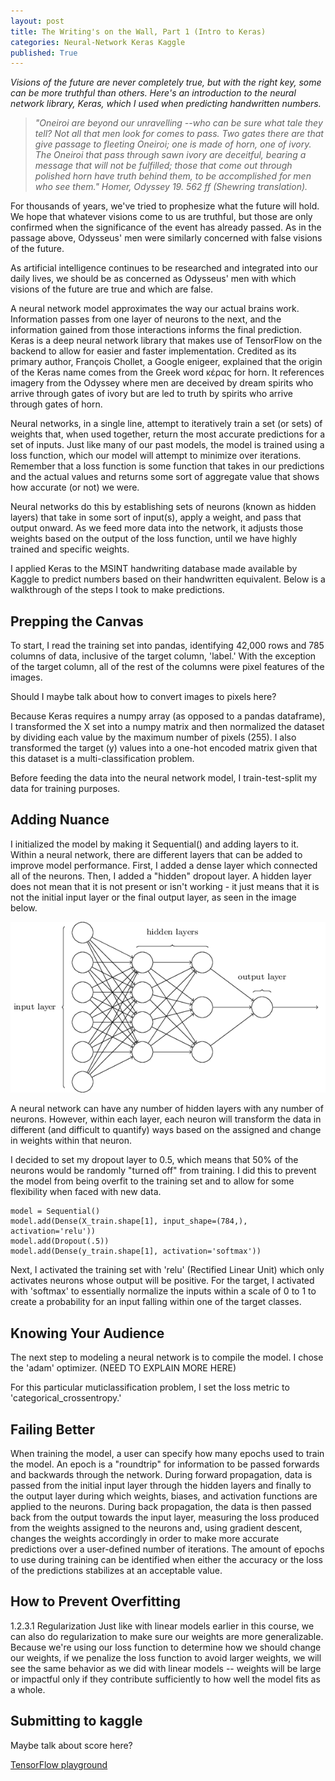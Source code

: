 ```yaml
---
layout: post
title: The Writing's on the Wall, Part 1 (Intro to Keras)
categories: Neural-Network Keras Kaggle
published: True
---
```


*Visions of the future are never completely true, but with the right key, some can be more truthful than others.  Here's an introduction to the neural network library, Keras, which I used when predicting handwritten numbers.*

<!--more-->

>*"Oneiroi are beyond our unravelling --who can be sure what tale they tell? Not all that men look for comes to pass. Two gates there are that give passage to fleeting Oneiroi; one is made of horn, one of ivory. The Oneiroi that pass through sawn ivory are deceitful, bearing a message that will not be fulfilled; those that come out through polished horn have truth behind them, to be accomplished for men who see them." Homer, Odyssey 19. 562 ff (Shewring translation).*

For thousands of years, we've tried to prophesize what the future will hold.  We hope that whatever visions come to us are truthful, but those are only confirmed when the significance of the event has already passed.  As in the passage above, Odysseus' men were similarly concerned with false visions of the future.  

As artificial intelligence continues to be researched and integrated into our daily lives, we should be as concerned as Odysseus' men with which visions of the future are true and which are false.

A neural network model approximates the way our actual brains work.  Information passes from one layer of neurons to the next, and the information gained from those interactions informs the final prediction.  Keras is a deep neural network library that makes use of TensorFlow on the backend to allow for easier and faster implementation.  Credited as its primary author, François Chollet, a Google enigeer, explained that the origin of the Keras name comes from the Greek word κέρας for horn.  It references imagery from the Odyssey where men are deceived by dream spirits who arrive through gates of ivory but are led to truth by spirits who arrive through gates of horn.  

Neural networks, in a single line, attempt to iteratively train a set (or sets) of weights that, when used together, return the most accurate predictions for a set of inputs. Just like many of our past models, the model is trained using a loss function, which our model will attempt to minimize over iterations. Remember that a loss function is some function that takes in our predictions and the actual values and returns some sort of aggregate value that shows how accurate (or not) we were.

Neural networks do this by establishing sets of neurons (known as hidden layers) that take in some sort of input(s), apply a weight, and pass that output onward. As we feed more data into the network, it adjusts those weights based on the output of the loss function, until we have highly trained and specific weights.







I applied Keras to the MSINT handwriting database made available by Kaggle to predict numbers based on their handwritten equivalent.  Below is a walkthrough of the steps I took to make predictions.


## Prepping the Canvas

To start, I read the training set into pandas, identifying 42,000 rows and 785 columns of data, inclusive of the target column, 'label.'  With the exception of the target column, all of the rest of the columns were pixel features of the images.  

Should I maybe talk about how to convert images to pixels here?


Because Keras requires a numpy array (as opposed to a pandas dataframe), I transformed the X set into a numpy matrix and then normalized the dataset by dividing each value by the maximum number of pixels (255).  I also transformed the target (y) values into a one-hot encoded matrix given that this dataset is a multi-classification problem.

Before feeding the data into the neural network model, I train-test-split my data for training purposes.

## Adding Nuance

I initialized the model by making it Sequential() and adding layers to it.  Within a neural network, there are different layers that can be added to improve model performance.  First, I added a dense layer which connected all of the neurons.  Then, I added a "hidden" dropout layer.  A hidden layer does not mean that it is not present or isn't working - it just means that it is not the initial input layer or the final output layer, as seen in the image below.

![neuralnet.png](/static/img/neuralnet.png)

A neural network can have any number of hidden layers with any number of neurons.  However, within each layer, each neuron will transform the data in different (and difficult to quantify) ways based on the assigned and change in weights within that neuron.

I decided to set my dropout layer to 0.5, which means that 50% of the neurons would be randomly "turned off" from training.  I did this to prevent the model from being overfit to the training set and to allow for some flexibility when faced with new data.

```
model = Sequential()
model.add(Dense(X_train.shape[1], input_shape=(784,), activation='relu'))
model.add(Dropout(.5))
model.add(Dense(y_train.shape[1], activation='softmax'))
```

Next, I activated the training set with 'relu' (Rectified Linear Unit) which only activates neurons whose output will be positive.  For the target, I activated with 'softmax' to essentially normalize the inputs within a scale of 0 to 1 to create a probability for an input falling within one of the target classes.

## Knowing Your Audience

The next step to modeling a neural network is to compile the model.  I chose the 'adam' optimizer.  (NEED TO EXPLAIN MORE HERE)  

For this particular muticlassification problem, I set the loss metric to 'categorical_crossentropy.'

## Failing Better

When training the model, a user can specify how many epochs used to train the model.  An epoch is a "roundtrip" for information to be passed forwards and backwards through the network.  During forward propagation, data is passed from the initial input layer through the hidden layers and finally to the output layer during which weights, biases, and activation functions are applied to the neurons.  During back propagation, the data is then passed back from the output towards the input layer, measuring the loss produced from the weights assigned to the neurons and, using gradient descent, changes the weights accordingly in order to make more accurate predictions over a user-defined number of iterations.  The amount of epochs to use during training can be identified when either the accuracy or the loss of the predictions stabilizes at an acceptable value.

## How to Prevent Overfitting

1.2.3.1  Regularization
Just like with linear models earlier in this course, we can also do regularization to make sure our weights are more generalizable. Because we're using our loss function to determine how we should change our weights, if we penalize the loss function to avoid larger weights, we will see the same behavior as we did with linear models -- weights will be large or impactful only if they contribute sufficiently to how well the model fits as a whole.

## Submitting to kaggle

Maybe talk about score here?


[TensorFlow playground](http://playground.tensorflow.org/#activation=relu&regularization=L1&batchSize=10&dataset=gauss&regDataset=reg-plane&learningRate=0.03&regularizationRate=0&noise=0&networkShape=2,1&seed=0.65075&showTestData=false&discretize=false&percTrainData=50&x=true&y=true&xTimesY=false&xSquared=false&ySquared=false&cosX=false&sinX=false&cosY=false&sinY=false&collectStats=false&problem=classification&initZero=false&hideText=false)
